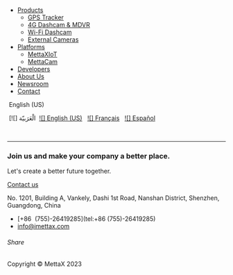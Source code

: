 
-   [Products](#)
    -   [GPS Tracker](/products/location-telematics)
    -   [4G Dashcam & MDVR](/products/video-telematics)
    -   [Wi-Fi Dashcam](/products/video-based-safety)
    -   [External Cameras](/products/accessories)
-   [Platforms](#)
    -   [MettaXIoT](/platforms/mettaxiot)
    -   [MettaCam](/platforms/mettacam)
-   [Developers](/developers)
-   [About Us](/about-us)
-   [Newsroom](/blog)
-   [Contact](/contactus)

 English (US)

 [![] الْعَرَبيّة
 [![] English (US)](/)  
[![] Français](/fr/)  
[![] Español](/es/)

​  

----

  

  

 
### Join us and make your company a better place.

Let's create a better future together.

[Contact us](/contactus)

No. 1201, Building A, Vankely, Dashi 1st Road, Nanshan District, Shenzhen, Guangdong, China 

-   [+86  (755)-26419285](tel:+86 (755)-26419285)
-   [info@imettax.com](mailto:info@imettax.com)

###### Share

[](https://www.facebook.com/sharer/sharer.php?u={url})[](https://twitter.com/intent/tweet?text={title}&url={url})[](https://www.linkedin.com/sharing/share-offsite/?url={url})[](https://wa.me/?text={title})[](https://pinterest.com/pin/create/button/?url={url}&media={media}&description={title})[](mailto:?body={url}&subject={title})

Copyright © MettaX 2023
